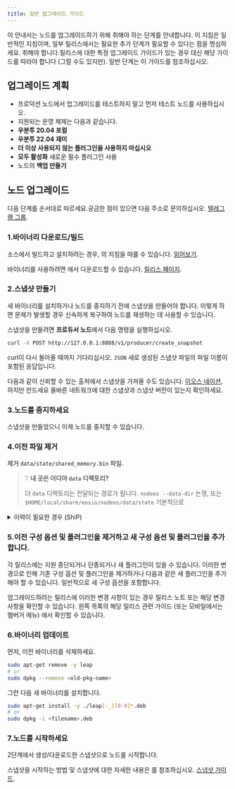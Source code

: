 ```yaml
---
title: 일반 업그레이드 가이드
---
```


이 안내서는 노드를 업그레이드하기 위해 취해야 하는 단계를 안내합니다.
이 지침은 일반적인 지침이며, 일부 릴리스에서는 필요한 추가 단계가 필요할 수 있다는 점을 명심하세요.
취해야 합니다.릴리스에 대한 특정 업그레이드 가이드가 있는 경우 대신 해당 가이드를 따라야 합니다 (그럴 수도 있지만). 
일반 단계는 이 가이드를 참조하십시오.

## 업그레이드 계획

- 프로덕션 노드에서 업그레이드를 테스트하지 말고 먼저 테스트 노드를 사용하십시오.
- 지원되는 운영 체제는 다음과 같습니다.
 - **우분투 20.04 포컬**
 - **우분투 22.04 재미**
- **더 이상 사용되지 않는 플러그인을 사용하지 마십시오**
- **모두 활성화** 새로운 필수 플러그인 사용
- 노드의 **백업 만들기**


## 노드 업그레이드

다음 단계를 순서대로 따르세요.궁금한 점이 있으면 다음 주소로 문의하십시오. [텔레그램 그룹](https://t.me/AntelopeIO).

### 1.바이너리 다운로드/빌드

소스에서 빌드하고 설치하려는 경우, 의 지침을 따를 수 있습니다. [읽어보기](https://github.com/AntelopeIO/leap#build-and-install-from-source).

바이너리를 사용하려면 에서 다운로드할 수 있습니다. [릴리스 페이지](https://github.com/AntelopeIO/leap/releases).

### 2.스냅샷 만들기

새 바이너리를 설치하거나 노드를 중지하기 전에 스냅샷을 만들어야 합니다. 
이렇게 하면 문제가 발생할 경우 신속하게 복구하여 노드를 재생하는 데 사용할 수 있습니다.

스냅샷을 만들려면 **프로듀서 노드**에서 다음 명령을 실행하십시오.

```bash
curl -X POST http://127.0.0.1:8888/v1/producer/create_snapshot
```

curl이 다시 돌아올 때까지 기다리십시오. `JSON` 새로 생성된 스냅샷 파일의 파일 이름이 포함된 응답입니다.

다음과 같이 신뢰할 수 있는 출처에서 스냅샷을 가져올 수도 있습니다. [이오스 네이션](https://snapshots.eosnation.io/), 하지만 만드세요
올바른 네트워크에 대한 스냅샷과 스냅샷 버전이 있는지 확인하세요.


### 3.노드를 중지하세요

스냅샷을 만들었으니 이제 노드를 중지할 수 있습니다.

### 4.이전 파일 제거

제거 `data/state/shared_memory.bin` 파일.

> ❔ **내 곳은 어디야 `data` 디렉토리?**
>
> 더 `data` 디렉토리는 전달되는 경로가 됩니다. `nodeos --data-dir` 논쟁, 또는 `$HOME/local/share/eosio/nodeos/data/state` 기본적으로

<details>
  <summary>이력이 필요한 경우 (ShiP)</summary>

**경고**: 다시 플레이하는 데 몇 주가 걸릴 수 있습니다.

또한 제거해야 할 수도 있습니다. `data/blocks` 디렉터리
업그레이드하려는 릴리스의 블록 로그 형식이 다른 경우
블록 로그가 호환되지 않는 경우 네트워크에서 동기화하거나 파일을 다운로드해야 합니다.
신뢰할 수 있는 출처의 호환 가능한 블록 로그

각 개별 업그레이드 가이드는 블록 로그 형식이 다음과 같은지 여부를 알려줍니다.
호환되지 않습니다.

또한 삭제해야 합니다. `SHiP`.
업그레이드하려는 릴리스와 호환되는 블록 로그가 있는 경우
네트워크에서 동기화하는 대신 해당 블록 로그를 로컬에서 간단히 재생할 수 있습니다.

리플레이 속도를 높이기 위한 몇 가지 팁은 다음과 같습니다.
- 레이즈 `-–sync-fetch-span` 리플레이 중 (리플레이 후 안정성을 위해 디폴트로 되돌리세요!)
- 동료를 모두 채운 상태로 사용하세요 `blocks.log` 만
- 보관하세요 `p2p-peer-address` 가장 가까운 노드만 나열하여 짧게 나열합니다.
- 동일한 버전이 아니더라도 동일한 데이터 센터에 있는 단일 피어에서 빠르게 동기화할 수 있습니다.
 - 동일한 컴퓨터에서 동일한 작업을 수행할 수 있지만 새 컴퓨터가 필요합니다. `/blocks` 과 `/state` 디렉토리 + 더 많은 NVMe 공간
- 복사할 수 있습니다. `blocks.log` 호환되는 경우 다른 컴퓨터에서

#### 제네시스까지 확장된 blocks.log 파일이 있는 피어 노드 목록:
```bash
EOS:
eos.seed.eosnation.io:9876
peer1.eosphere.io:9876
peer2.eosphere.io:9876
p2p.genereos.io:9876

EOS Jungle4 Testnet:
peer1-jungle4.eosphere.io:9876
jungle4.seed.eosnation.io:9876
jungle4.genereos.io:9876
jungle.p2p.eosusa.io:9883
```

</details>

### 5.이전 구성 옵션 및 플러그인을 제거하고 새 구성 옵션 및 플러그인을 추가합니다.

각 릴리스에는 지원 중단되거나 단종되거나 새 플러그인이 있을 수 있습니다.
이러한 변경으로 인해 기존 구성 옵션 및 플러그인을 제거하거나 다음과 같은 새 플러그인을 추가해야 할 수 있습니다.
일반적으로 새 구성 옵션을 포함합니다.

업그레이드하려는 릴리스에 이러한 변경 사항이 있는 경우 릴리스 노트 또는 해당 변경 사항을 확인할 수 있습니다.
왼쪽 목록의 해당 릴리스 관련 가이드 (또는 모바일에서는 햄버거 메뉴) 에서 확인할 수 있습니다.

### 6.바이너리 업데이트

먼저, 이전 바이너리를 삭제하세요.

```bash
sudo apt-get remove -y leap
# or 
sudo dpkg --remove <old-pkg-name>
```

그런 다음 새 바이너리를 설치합니다.

```bash 
sudo apt-get install -y ./leap[-_][0-9]*.deb
# or
sudo dpkg -i <filename>.deb
```

### 7.노드를 시작하세요

2단계에서 생성/다운로드한 스냅샷으로 노드를 시작합니다.

스냅샷을 시작하는 방법 및 스냅샷에 대한 자세한 내용은 를 참조하십시오. [스냅샷 가이드](../10_getting-started/50_snapshots.md).





